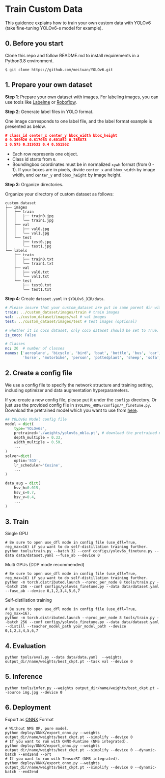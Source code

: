 # Train Custom Data

This guidence explains how to train your own custom data with YOLOv6 (take fine-tuning YOLOv6-s model for example).

## 0. Before you start

Clone this repo and follow README.md to install requirements in a Python3.8 environment.
```shell
$ git clone https://github.com/meituan/YOLOv6.git
```

## 1. Prepare your own dataset

**Step 1**: Prepare your own dataset with images. For labeling images, you can use tools like [Labelme](https://github.com/wkentaro/labelme) or [Roboflow](https://roboflow.com/).

**Step 2**: Generate label files in YOLO format.

One image corresponds to one label file, and the label format example is presented as below.

```json
# class_id center_x center_y bbox_width bbox_height
0 0.300926 0.617063 0.601852 0.765873
1 0.575 0.319531 0.4 0.551562
```


- Each row represents one object.
- Class id starts from `0`.
- Boundingbox coordinates must be in normalized `xywh` format (from 0 - 1). If your boxes are in pixels, divide `center_x` and `bbox_width` by image width, and `center_y` and `bbox_height` by image height.

**Step 3**: Organize directories.

Organize your directory of custom dataset as follows:

```shell
custom_dataset
├── images
│   ├── train
│   │   ├── train0.jpg
│   │   └── train1.jpg
│   ├── val
│   │   ├── val0.jpg
│   │   └── val1.jpg
│   └── test
│       ├── test0.jpg
│       └── test1.jpg
└── labels
    ├── train
    │   ├── train0.txt
    │   └── train1.txt
    ├── val
    │   ├── val0.txt
    │   └── val1.txt
    └── test
        ├── test0.txt
        └── test1.txt
```

**Step 4**: Create `dataset.yaml` in `$YOLOv6_DIR/data`.

```yaml
# Please insure that your custom_dataset are put in same parent dir with YOLOv6_DIR
train: ../custom_dataset/images/train # train images
val: ../custom_dataset/images/val # val images
test: ../custom_dataset/images/test # test images (optional)

# whether it is coco dataset, only coco dataset should be set to True.
is_coco: False

# Classes
nc: 20  # number of classes
names: ['aeroplane', 'bicycle', 'bird', 'boat', 'bottle', 'bus', 'car', 'cat', 'chair', 'cow', 'diningtable', 'dog',
        'horse', 'motorbike', 'person', 'pottedplant', 'sheep', 'sofa', 'train', 'tvmonitor']  # class names
```

## 2. Create a config file

We use a config file to specify the network structure and training setting, including  optimizer and data augmentation hyperparameters.

If you create a new config file, please put it under the `configs` directory.
Or just use the provided config file in `$YOLOV6_HOME/configs/*_finetune.py`. Download the pretrained model which you want to use from [here](https://github.com/meituan/YOLOv6#benchmark).

```python
## YOLOv6s Model config file
model = dict(
    type='YOLOv6s',
    pretrained='./weights/yolov6s_mbla.pt', # download the pretrained model from YOLOv6 github if you're going to use the pretrained model
    depth_multiple = 0.33,
    width_multiple = 0.50,
    ...
)
solver=dict(
    optim='SGD',
    lr_scheduler='Cosine',
    ...
)

data_aug = dict(
    hsv_h=0.015,
    hsv_s=0.7,
    hsv_v=0.4,
    ...
)
```



## 3. Train

Single GPU

```shell
# Be sure to open use_dfl mode in config file (use_dfl=True, reg_max=16) if you want to do self-distillation training further.
python tools/train.py --batch 32 --conf configs/yolov6s_finetune.py --data data/dataset.yaml --fuse_ab --device 0
```

Multi GPUs (DDP mode recommended)

```shell
# Be sure to open use_dfl mode in config file (use_dfl=True, reg_max=16) if you want to do self-distillation training further.
python -m torch.distributed.launch --nproc_per_node 8 tools/train.py --batch 256 --conf configs/yolov6s_finetune.py --data data/dataset.yaml --fuse_ab --device 0,1,2,3,4,5,6,7
```

Self-distillation training

```shell
# Be sure to open use_dfl mode in config file (use_dfl=True, reg_max=16).
python -m torch.distributed.launch --nproc_per_node 8 tools/train.py --batch 256 --conf configs/yolov6s_finetune.py --data data/dataset.yaml --distill --teacher_model_path your_model_path --device 0,1,2,3,4,5,6,7
```


## 4. Evaluation

```shell
python tools/eval.py --data data/data.yaml  --weights output_dir/name/weights/best_ckpt.pt --task val --device 0
```



## 5. Inference

```shell
python tools/infer.py --weights output_dir/name/weights/best_ckpt.pt --source img.jpg --device 0
```



## 6. Deployment

Export as [ONNX](https://github.com/meituan/YOLOv6/tree/main/deploy/ONNX) Format

```shell
# Without NMS OP, pure model.
python deploy/ONNX/export_onnx.py --weights output_dir/name/weights/best_ckpt.pt --simplify --device 0
# If you want to run with ONNX-Runtime (NMS integrated).
python deploy/ONNX/export_onnx.py --weights output_dir/name/weights/best_ckpt.pt --simplify --device 0 --dynamic-batch --end2end --ort
# If you want to run with TensorRT (NMS integrated).
python deploy/ONNX/export_onnx.py --weights output_dir/name/weights/best_ckpt.pt --simplify --device 0 --dynamic-batch --end2end
```
